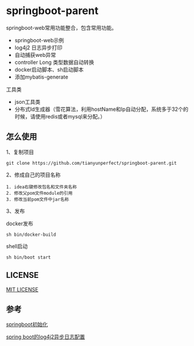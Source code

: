 # springboot-parent
springboot-web常用功能整合，包含常用功能。
- springboot-web示例
- log4j2 日志异步打印
- 自动捕获web异常
- controller Long 类型数据自动转换
- docker启动脚本、sh启动脚本
- 添加mybatis-generate

工具类
- json工具类
- 分布式Id生成器（雪花算法，利用hostName和Ip自动分配，系统多于32个的时候，请使用redis或者mysql来分配。）


## 怎么使用

1、复制项目
```shell script
git clone https://github.com/tianyunperfect/springboot-parent.git
```
2、修成自己的项目名称
```text
1. idea右键修改包名和文件夹名称
2. 修改父pom文件module的引用
3. 修改当前pom文件中jar名称
```
3、发布

docker发布
```text
sh bin/docker-build
```
shell启动
```text
sh bin/boot start
```

## LICENSE

[MIT LICENSE](https://github.com/tianyunperfect/springboot-parent/blob/master/LICENSE)

## 参考

[springboot初始化](https://www.yuque.com/tianyunperfect/ygzsw4/nmdmva)

[spring boot的log4j2异步日志配置](https://blog.csdn.net/u011493218/article/details/86607172)